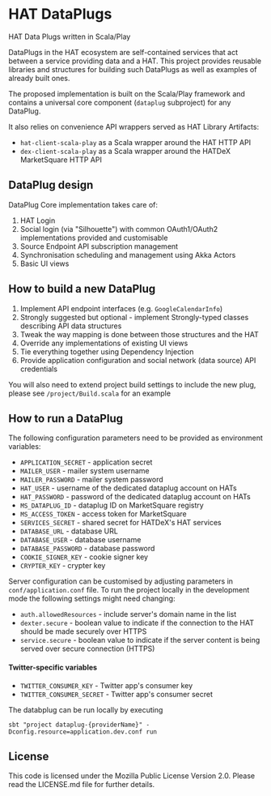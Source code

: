 # HAT DataPlugs

HAT Data Plugs written in Scala/Play

DataPlugs in the HAT ecosystem are self-contained services that act
between a service providing data and a HAT. This project provides
reusable libraries and structures for building such DataPlugs as well as
examples of already built ones.

The proposed implementation is built on the Scala/Play framework and
contains a universal core component (`dataplug` subproject) for any DataPlug.

It also relies on convenience API wrappers served as HAT Library Artifacts:

- `hat-client-scala-play` as a Scala wrapper around the HAT HTTP API
- `dex-client-scala-play` as a Scala wrapper around the HATDeX MarketSquare HTTP API

## DataPlug design

DataPlug Core implementation takes care of:
1. HAT Login
2. Social login (via "Silhouette") with common OAuth1/OAuth2 implementations provided and customisable
3. Source Endpoint API subscription management
4. Synchronisation scheduling and management using Akka Actors
5. Basic UI views 

## How to build a new DataPlug

1. Implement API endpoint interfaces (e.g. `GoogleCalendarInfo`)
2. Strongly suggested but optional - implement Strongly-typed classes describing API data structures
3. Tweak the way mapping is done between those structures and the HAT
4. Override any implementations of existing UI views
5. Tie everything together using Dependency Injection
6. Provide application configuration and social network (data source) API credentials

You will also need to extend project build settings to include the new plug, please see `/project/Build.scala` for an example

## How to run a DataPlug

The following configuration parameters need to be provided as environment variables:

- `APPLICATION_SECRET` - application secret
- `MAILER_USER` - mailer system username
- `MAILER_PASSWORD` - mailer system password
- `HAT_USER` - username of the dedicated dataplug account on HATs
- `HAT_PASSWORD` - password of the dedicated dataplug account on HATs
- `MS_DATAPLUG_ID` - dataplug ID on MarketSquare registry
- `MS_ACCESS_TOKEN` - access token for MarketSquare
- `SERVICES_SECRET` - shared secret for HATDeX's HAT services
- `DATABASE_URL` - database URL
- `DATABASE_USER` - database username
- `DATABASE_PASSWORD` - database password
- `COOKIE_SIGNER_KEY` - cookie signer key
- `CRYPTER_KEY` - crypter key

Server configuration can be customised by adjusting parameters in `conf/application.conf` file. To run the project
 locally in the development mode the following settings might need changing: 
- `auth.allowedResources` - include server's domain name in the list
- `dexter.secure` - boolean value to indicate if the connection to the HAT should be made securely over HTTPS
- `service.secure` - boolean value to indicate if the server content is being served over secure connection (HTTPS)

#### Twitter-specific variables
- `TWITTER_CONSUMER_KEY` - Twitter app's consumer key
- `TWITTER_CONSUMER_SECRET` - Twitter app's consumer secret

The databplug can be run locally by executing

    sbt "project dataplug-{providerName}" -Dconfig.resource=application.dev.conf run

## License

This code is licensed under the Mozilla Public License Version 2.0.
Please read the LICENSE.md file for further details.
